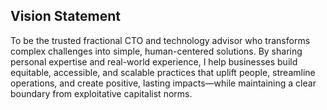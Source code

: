 ## Vision Statement

To be the trusted fractional CTO and technology advisor who transforms complex challenges into simple, human-centered solutions. By sharing personal expertise and real-world experience, I help businesses build equitable, accessible, and scalable practices that uplift people, streamline operations, and create positive, lasting impacts—while maintaining a clear boundary from exploitative capitalist norms.